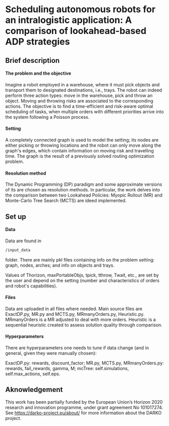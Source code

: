 # Scheduling autonomous robots for an intralogistic application: A comparison of lookahead-based ADP strategies

## Brief description
#### The problem and the objective 
Imagine a robot employed in a warehouse, where it must pick objects and transport them to designated destinations, i.e., trays.
The robot can indeed perform three action types: move in the warehouse, pick and throw an object. Moving and throwing risks are associated to the corresponding actions.
The objective is to find a time-efficient and risk-aware optimal scheduling of tasks, when multiple orders with different priorities arrive into the system following a Poisson process.

#### Setting
A completely connected graph is used to model the setting; its nodes are either picking or throwing locations and the robot can only move along the graph's edges, which contain information on moving risk and travelling time. The graph is the result of a previously solved routing optimization problem. 

#### Resolution method
The Dynamic Programming (DP) paradigm and some approximate versions of its are chosen as resolution methods. In particular, the work delves into the comparison between two Lookahead Policies: Myopic Rollout (MR) and Monte-Carlo Tree Search (MCTS) are ideed implemented.

## Set up
#### Data
Data are found in 
```bash 
/input_data
```
folder. There are mainly pkl files containing info on the problem setting: graph, nodes, arches; and info on objects and trays.

Values of Thorizon, maxPortableObjs, tpick, tthrow, Twait, etc., are set by the user and depend on the setting (number and characteristics of orders and robot's capabilities).

#### Files

Data are uploaded in all files where needed. Main source files are ExactDP.py, MR.py and MCTS.py, MRmanyOrders.py, Heuristic.py.
MRmanyOrders is a MR adjusted to deal with more orders. Heuristic is a sequential heuristic created to assess solution quality through comparison.

#### Hyperparameters

There are hyperparameters one needs to tune if data change (and in general, given they were manually chosen):

ExactDP.py: rewards, discount_factor;
MR.py, MCTS.py, MRmanyOrders.py: rewards, fail_rewards, gamma, M;
mcTree: self.simulations, self.max_actions, self.eps.

## Aknowledgement
This work has been partially funded by the European Union’s Horizon 2020 research and innovation programme, under grant agreement No 101017274.
See https://darko-project.eu/about/ for more information about the DARKO project.
